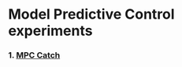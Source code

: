 # Model Predictive Control experiments

### 1. [MPC Catch](https://github.com/jtbuch/mpc_dojo/tree/main/Ivan)
